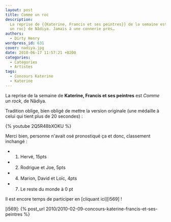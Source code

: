 ```yaml
---
layout: post
title: Comme un roc
description:
  La reprise de {{Katerine, Francis et ses peintres}} de la semaine est {Comme
  un roc} de Nâdiya. Jamais à une connerie près…
authors:
  - Dirty Henry
wordpress_id: 631
cover: nadiya.jpg
date: 2010-06-17 11:57:21 +0200
categories:
  - Catégories
  - Artistes
tags:
  - Concours Katerine
  - Katerine
---
```


La reprise de la semaine de **Katerine, Francis et ses peintres** est _Comme un
rock_, de Nâdiya.

Tradition oblige, bien obligé de mettre la version originale (une médaille à
celui qui tient plus de 20 secondes) :

{% youtube 2Q5R48bXOKU %}

Merci bien, personne n'avait osé pronostiqué ça et donc, classement inchangé :

- 1. Hervé, 15pts
- 2. Rodrigue et Joe, 5pts
- 4. Marion, David et Loïc, 4pts
- 7. Le reste du monde à 0 pt

Il est encore temps de participer en [cliquant ici][i569] !

[i569]: {% post_url 2010/2010-02-09-concours-katerine-francis-et-ses-peintres %}
